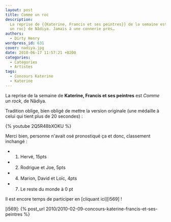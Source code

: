 ```yaml
---
layout: post
title: Comme un roc
description:
  La reprise de {{Katerine, Francis et ses peintres}} de la semaine est {Comme
  un roc} de Nâdiya. Jamais à une connerie près…
authors:
  - Dirty Henry
wordpress_id: 631
cover: nadiya.jpg
date: 2010-06-17 11:57:21 +0200
categories:
  - Catégories
  - Artistes
tags:
  - Concours Katerine
  - Katerine
---
```


La reprise de la semaine de **Katerine, Francis et ses peintres** est _Comme un
rock_, de Nâdiya.

Tradition oblige, bien obligé de mettre la version originale (une médaille à
celui qui tient plus de 20 secondes) :

{% youtube 2Q5R48bXOKU %}

Merci bien, personne n'avait osé pronostiqué ça et donc, classement inchangé :

- 1. Hervé, 15pts
- 2. Rodrigue et Joe, 5pts
- 4. Marion, David et Loïc, 4pts
- 7. Le reste du monde à 0 pt

Il est encore temps de participer en [cliquant ici][i569] !

[i569]: {% post_url 2010/2010-02-09-concours-katerine-francis-et-ses-peintres %}
